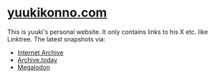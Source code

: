 # [yuukikonno.com](https://yuukikonno.com/)

This is yuuki's personal website. It only contains links to his X etc. like Linktree. The latest snapshots via:

* [Internet Archive](https://web.archive.org/web/20231115095111/https://yuukikonno.com/)
* [Archive.today](https://archive.today/2023.11.20-193642/https://yuukikonno.com/)
* [Megalodon](https://megalodon.jp/2023-1121-0436-34/https://yuukikonno.com:443/)
